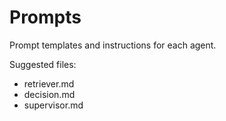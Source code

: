 # Prompts

Prompt templates and instructions for each agent.

Suggested files:
- retriever.md
- decision.md
- supervisor.md
